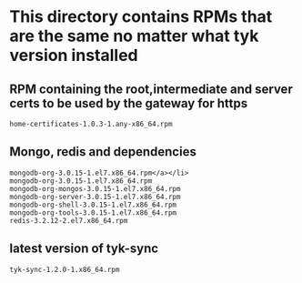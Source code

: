 # This directory contains RPMs that are the same no matter what tyk version installed

## RPM containing the root,intermediate and server certs to be used by the gateway for https
    home-certificates-1.0.3-1.any-x86_64.rpm

## Mongo, redis and dependencies

    mongodb-org-3.0.15-1.el7.x86_64.rpm</a></li>
    mongodb-org-3.0.15-1.el7.x86_64.rpm
    mongodb-org-mongos-3.0.15-1.el7.x86_64.rpm
    mongodb-org-server-3.0.15-1.el7.x86_64.rpm
    mongodb-org-shell-3.0.15-1.el7.x86_64.rpm
    mongodb-org-tools-3.0.15-1.el7.x86_64.rpm
    redis-3.2.12-2.el7.x86_64.rpm

## latest version of tyk-sync
    tyk-sync-1.2.0-1.x86_64.rpm
